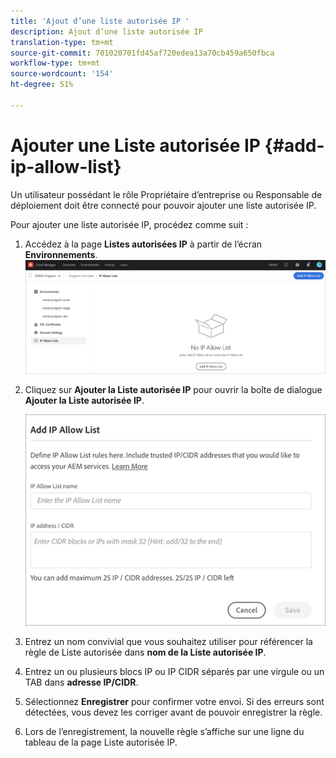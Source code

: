 ```yaml
---
title: 'Ajout d’une liste autorisée IP '
description: Ajout d’une liste autorisée IP
translation-type: tm+mt
source-git-commit: 701020701fd45af720edea13a70cb459a650fbca
workflow-type: tm+mt
source-wordcount: '154'
ht-degree: 51%

---
```



# Ajouter une Liste autorisée IP {#add-ip-allow-list}

Un utilisateur possédant le rôle Propriétaire d’entreprise ou Responsable de déploiement doit être connecté pour pouvoir ajouter une liste autorisée IP.

Pour ajouter une liste autorisée IP, procédez comme suit :

1. Accédez à la page **Listes autorisées IP** à partir de l’écran **Environnements**.
   ![](/help/implementing/cloud-manager/assets/ip-allow-list/ip-allow-list-create.png)

1. Cliquez sur **Ajouter la Liste autorisée IP** pour ouvrir la boîte de dialogue **Ajouter la Liste autorisée IP**.

   ![](/help/implementing/cloud-manager/assets/ip-allow-list/ip-allow-list-create02.png)

1. Entrez un nom convivial que vous souhaitez utiliser pour référencer la règle de Liste autorisée dans **nom de la Liste autorisée IP**.

1. Entrez un ou plusieurs blocs IP ou IP CIDR séparés par une virgule ou un TAB dans **adresse IP/CIDR**.

1. Sélectionnez **Enregistrer** pour confirmer votre envoi. Si des erreurs sont détectées, vous devez les corriger avant de pouvoir enregistrer la règle.

1. Lors de l’enregistrement, la nouvelle règle s’affiche sur une ligne du tableau de la page Liste autorisée IP.
